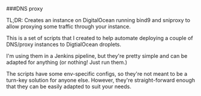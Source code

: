 ###DNS proxy

TL;DR: Creates an instance on DigitalOcean running bind9 and sniproxy to allow proxying some traffic through your instance.

This is a set of scripts that I created to help automate deploying a couple of DNS/proxy instances to DigtialOcean droplets.

I'm using them in a Jenkins pipeline, but they're pretty simple and can be adapted for anything (or nothing! Just run them.)

The scripts have some env-specific configs, so they're not meant to be a turn-key solution for anyone else. However, they're straight-forward enough that they can be easily adapted to suit your needs.
